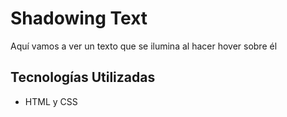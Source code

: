 # Shadowing Text

Aquí vamos a ver un texto que se ilumina al hacer hover sobre él

## Tecnologías Utilizadas

- HTML y CSS
